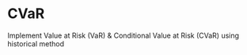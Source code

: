 # CVaR
Implement Value at Risk (VaR) &amp; Conditional Value at Risk (CVaR) using historical method

